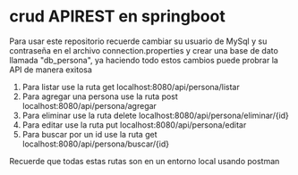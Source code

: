 # crud APIREST en springboot
Para usar este repositorio recuerde cambiar su usuario de MySql y su contraseña en el archivo connection.properties 
y crear una base de dato llamada "db_persona", ya haciendo todo estos cambios puede probrar la API de manera exitosa 
1. Para listar use la ruta get localhost:8080/api/persona/listar
2. Para agregar una persona use la ruta post localhost:8080/api/persona/agregar
3. Para eliminar use la ruta delete localhost:8080/api/persona/eliminar/{id}
4. Para editar use la ruta put localhost:8080/api/persona/editar
5. Para buscar por un id use la ruta get localhost:8080/api/persona/buscar/{id}


Recuerde que todas estas rutas son en un entorno local usando postman
